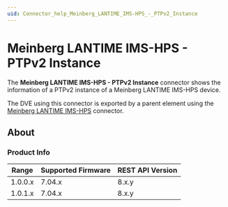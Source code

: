 ```yaml
---
uid: Connector_help_Meinberg_LANTIME_IMS-HPS_-_PTPv2_Instance
---
```


# Meinberg LANTIME IMS-HPS - PTPv2 Instance

The **Meinberg LANTIME IMS-HPS - PTPv2 Instance** connector shows the information of a PTPv2 instance of a Meinberg LANTIME IMS-HPS device.

The DVE using this connector is exported by a parent element using the [Meinberg LANTIME IMS-HPS](xref:Connector_help_Meinberg_LANTIME_IMS-HPS) connector.

## About

### Product Info

| **Range** | **Supported Firmware** | **REST API Version** |
|-----------|------------------------|----------------------|
| 1.0.0.x   | 7.04.x                 | 8.x.y                |
| 1.0.1.x   | 7.04.x                 | 8.x.y                |


